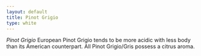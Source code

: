 ```yaml
---
layout: default
title: Pinot Grigio
type: white
---
```


*Pinot Grigio* European Pinot Grigio tends to be more acidic with less body than its American counterpart. All Pinot Grigio/Gris possess a citrus aroma.